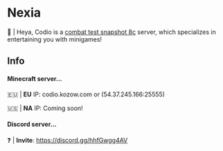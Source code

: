 # Nexia

👋 | Heya, Codio is a [combat test snapshot 8c](https://minecraft.fandom.com/wiki/Java_Edition_Combat_Test_8c) server, which specializes in entertaining you with minigames!

## Info

#### Minecraft server...

🇪🇺 | **EU** IP: codio.kozow.com or (54.37.245.166:25555)

🇺🇸 | **NA** IP: Coming soon!

#### Discord server...

❓️ | **Invite**: https://discord.gg/hhfGwgg4AV
